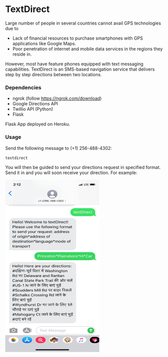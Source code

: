 # TextDirect

Large number of people in several countries cannot avail GPS technologies due to 

- Lack of financial resources to purchase smartphones with GPS applications like Google Maps.
- Poor penetration of internet and mobile data services in the regions they reside in.

However, most have feature phones equipped with text messaging capabilities. TextDirect is an SMS-based navigation service that delivers step by step directions between two locations.


### Dependencies

- ngrok (follow https://ngrok.com/download)
- Google Directions API 
- Twillio API (Python)
- Flask

Flask App deployed on Heroku.

### Usage

Send the following message to (+1) 256-488-4302:
  
```
textdirect
```

You will then be guided to send your directions request in specified format. Send it in and you will soon receive your direction. For example:

<img src="images/screenshot.jpg" width="300" height="550">



